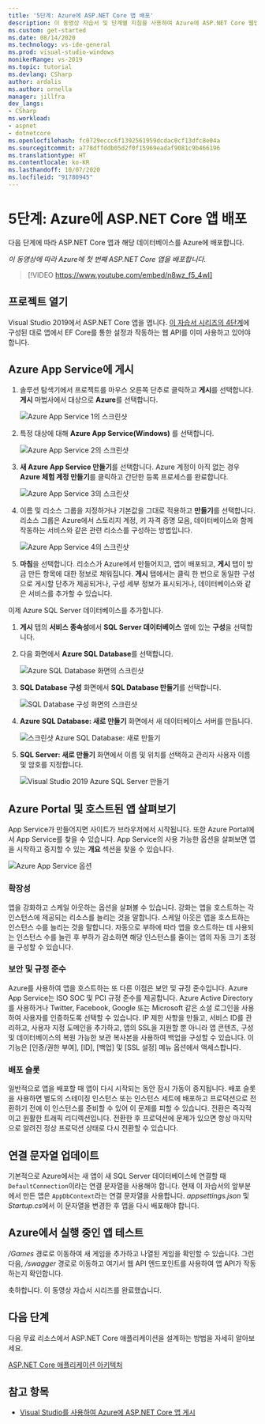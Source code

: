 ```yaml
---
title: '5단계: Azure에 ASP.NET Core 앱 배포'
description: 이 동영상 자습서 및 단계별 지침을 사용하여 Azure에 ASP.NET Core 웹앱을 배포합니다.
ms.custom: get-started
ms.date: 08/14/2020
ms.technology: vs-ide-general
ms.prod: visual-studio-windows
monikerRange: vs-2019
ms.topic: tutorial
ms.devlang: CSharp
author: ardalis
ms.author: ornella
manager: jillfra
dev_langs:
- CSharp
ms.workload:
- aspnet
- dotnetcore
ms.openlocfilehash: fc0729eccc6f1392561959dcdac0cf13dfc8e04a
ms.sourcegitcommit: a778dffddb05d2f0f15969eadaf9081c9b466196
ms.translationtype: HT
ms.contentlocale: ko-KR
ms.lasthandoff: 10/07/2020
ms.locfileid: "91780945"
---
```

# <a name="step-5-deploy-your-aspnet-core-app-to-azure"></a>5단계: Azure에 ASP.NET Core 앱 배포

다음 단계에 따라 ASP.NET Core 앱과 해당 데이터베이스를 Azure에 배포합니다.

_이 동영상에 따라 Azure에 첫 번째 ASP.NET Core 앱을 배포합니다._

> [!VIDEO https://www.youtube.com/embed/n8wz_f5_4wI]

## <a name="open-your-project"></a>프로젝트 열기

Visual Studio 2019에서 ASP.NET Core 앱을 엽니다. [이 자습서 시리즈의 4단계](tutorial-aspnet-core-ef-step-04.md)에 구성된 대로 앱에서 EF Core를 통한 설정과 작동하는 웹 API를 이미 사용하고 있어야 합니다.

## <a name="publish-to-azure-app-service"></a>Azure App Service에 게시

1. 솔루션 탐색기에서 프로젝트를 마우스 오른쪽 단추로 클릭하고 **게시**를 선택합니다. **게시** 마법사에서 대상으로 **Azure**를 선택합니다.

   ![Azure App Service 1의 스크린샷](media/vs-2019/app-service-screen-1.png)

1. 특정 대상에 대해 **Azure App Service(Windows)** 를 선택합니다.

   ![Azure App Service 2의 스크린샷](media/vs-2019/app-service-screen-2.png)

1. **새 Azure App Service 만들기**를 선택합니다. Azure 계정이 아직 없는 경우 **Azure 체험 계정 만들기**를 클릭하고 간단한 등록 프로세스를 완료합니다.

   ![Azure App Service 3의 스크린샷](media/vs-2019/app-service-screen-3.png)

1. 이름 및 리소스 그룹을 지정하거나 기본값을 그대로 적용하고 **만들기**를 선택합니다. 리소스 그룹은 Azure에서 스토리지 계정, 키 자격 증명 모음, 데이터베이스와 함께 작동하는 서비스와 같은 관련 리소스를 구성하는 방법입니다.

   ![Azure App Service 4의 스크린샷](media/vs-2019/app-service-screen-4.png)

1. **마침**을 선택합니다. 리소스가 Azure에서 만들어지고, 앱이 배포되고, **게시** 탭이 방금 만든 항목에 대한 정보로 채워집니다. **게시** 탭에서는 클릭 한 번으로 동일한 구성으로 게시할 단추가 제공되거나, 구성 세부 정보가 표시되거나, 데이터베이스와 같은 서비스를 추가할 수 있습니다.

이제 Azure SQL Server 데이터베이스를 추가합니다.

1. **게시** 탭의 **서비스 종속성**에서 **SQL Server 데이터베이스** 옆에 있는 **구성**을 선택합니다.

1. 다음 화면에서 **Azure SQL Database**를 선택합니다.

   ![Azure SQL Database 화면의 스크린샷](media/vs-2019/app-service-azure-sql-db.png)

1. **SQL Database 구성** 화면에서 **SQL Database 만들기**를 선택합니다.

   ![SQL Database 구성 화면의 스크린샷](media/vs-2019/app-service-azure-sql-db-2.png)

1. **Azure SQL Database: 새로 만들기** 화면에서 새 데이터베이스 서버를 만듭니다.

   ![스크린샷 Azure SQL Database: 새로 만들기](media/vs-2019/app-service-azure-sql-db-3.png)

1. **SQL Server: 새로 만들기** 화면에서 이름 및 위치를 선택하고 관리자 사용자 이름 및 암호를 지정합니다.

   ![Visual Studio 2019 Azure SQL Server 만들기](media/vs-2019/app-service-azure-sql-db-overlayed.png)

## <a name="exploring-the-azure-portal-and-your-hosted-app"></a>Azure Portal 및 호스트된 앱 살펴보기

App Service가 만들어지면 사이트가 브라우저에서 시작됩니다. 또한 Azure Portal에서 App Service를 찾을 수 있습니다. App Service의 사용 가능한 옵션을 살펴보면 앱을 시작하고 중지할 수 있는 **개요** 섹션을 찾을 수 있습니다.

![Azure App Service 옵션](media/vs-2019/vs2019-azure-app-service-menu-options.png)

### <a name="scalability"></a>확장성

앱을 강화하고 스케일 아웃하는 옵션을 살펴볼 수 있습니다. 강화는 앱을 호스트하는 각 인스턴스에 제공되는 리소스를 늘리는 것을 말합니다. 스케일 아웃은 앱을 호스트하는 인스턴스 수를 늘리는 것을 말합니다. 자동으로 부하에 따라 앱을 호스트하는 데 사용되는 인스턴스 수를 늘린 후 부하가 감소하면 해당 인스턴스를 줄이는 앱의 자동 크기 조정을 구성할 수 있습니다.

### <a name="security-and-compliance"></a>보안 및 규정 준수

Azure를 사용하여 앱을 호스트하는 또 다른 이점은 보안 및 규정 준수입니다. Azure App Service는 ISO SOC 및 PCI 규정 준수를 제공합니다. Azure Active Directory를 사용하거나 Twitter, Facebook, Google 또는 Microsoft 같은 소셜 로그인을 사용하여 사용자를 인증하도록 선택할 수 있습니다. IP 제한 사항을 만들고, 서비스 ID를 관리하고, 사용자 지정 도메인을 추가하고, 앱의 SSL을 지원할 뿐 아니라 앱 콘텐츠, 구성 및 데이터베이스의 복원 가능한 보관 복사본을 사용하여 백업을 구성할 수 있습니다. 이 기능은 [인증/권한 부여], [ID], [백업] 및 [SSL 설정] 메뉴 옵션에서 액세스합니다.

### <a name="deployment-slots"></a>배포 슬롯

일반적으로 앱을 배포할 때 앱이 다시 시작되는 동안 잠시 가동이 중지됩니다. 배포 슬롯을 사용하면 별도의 스테이징 인스턴스 또는 인스턴스 세트에 배포하고 프로덕션으로 전환하기 전에 이 인스턴스를 준비할 수 있어 이 문제를 피할 수 있습니다. 전환은 즉각적이고 원활한 트래픽 리디렉션입니다. 전환한 후 프로덕션에 문제가 있으면 항상 마지막으로 알려진 정상 프로덕션 상태로 다시 전환할 수 있습니다.

## <a name="update-connection-string"></a>연결 문자열 업데이트

기본적으로 Azure에서는 새 앱이 새 SQL Server 데이터베이스에 연결할 때 `DefaultConnection`이라는 연결 문자열을 사용해야 합니다. 현재 이 자습서의 앞부분에서 만든 앱은 `AppDbContext`라는 연결 문자열을 사용합니다. *appsettings.json* 및 *Startup.cs*에서 이 문자열을 변경한 후 앱을 다시 배포해야 합니다.

## <a name="test-the-app-running-in-azure"></a>Azure에서 실행 중인 앱 테스트

*/Games* 경로로 이동하여 새 게임을 추가하고 나열된 게임을 확인할 수 있습니다. 그런 다음, */swagger* 경로로 이동하고 여기서 웹 API 엔드포인트를 사용하여 앱 API가 작동하는지 확인합니다.

축하합니다. 이 동영상 자습서 시리즈를 완료했습니다.

## <a name="next-steps"></a>다음 단계

다음 무료 리소스에서 ASP.NET Core 애플리케이션을 설계하는 방법을 자세히 알아보세요.

[ASP.NET Core 애플리케이션 아키텍처](https://dotnet.microsoft.com/learn/web/aspnet-architecture)

## <a name="see-also"></a>참고 항목

- [Visual Studio를 사용하여 Azure에 ASP.NET Core 앱 게시](/aspnet/core/tutorials/publish-to-azure-webapp-using-vs?view=aspnetcore-2.2&preserve-view=true)
